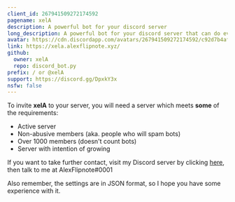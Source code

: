 ```yaml
---
client_id: 267941509272174592
pagename: xelA
description: A powerful bot for your discord server
long_description: A powerful bot for your discord server that can do everything from fun commands to mod logging and tools
avatar: https://cdn.discordapp.com/avatars/267941509272174592/c92d7b4af376857d29be4b9d7673768e.png
link: https://xela.alexflipnote.xyz/
github:
  owner: xelA
  repo: discord_bot.py
prefix: / or @xelA
support: https://discord.gg/DpxkY3x
nsfw: false
---
```

To invite **xelA** to your server, you will need a server which meets **some** of the requirements:

- Active server
- Non-abusive members (aka. people who will spam bots)
- Over 1000 members (doesn't count bots)
- Server with intention of growing

If you want to take further contact, visit my Discord server by clicking [here](https://discord.gg/DpxkY3x), then talk to me at AlexFlipnote#0001

Also remember, the settings are in JSON format, so I hope you have some experience with it.
